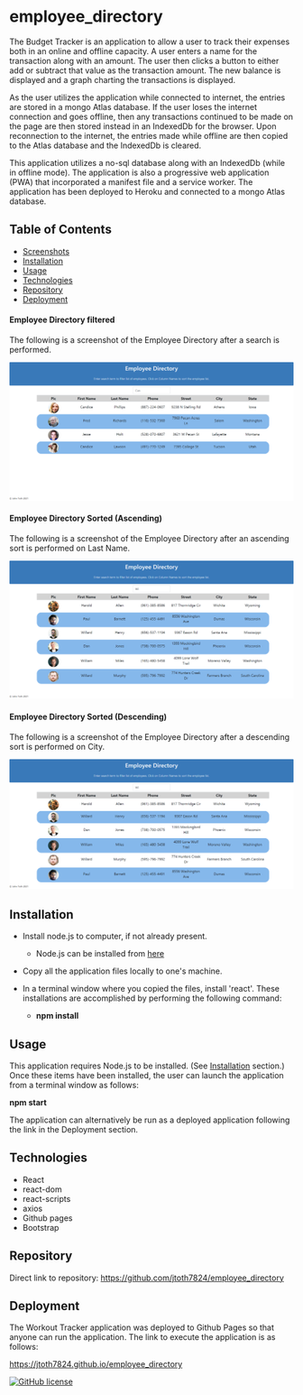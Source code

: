 # employee_directory

The Budget Tracker is an application to allow a user to track their expenses both in an online and offline capacity.  A user enters a name for the transaction along with an amount.  The user then clicks a button to either add or subtract that value as the transaction amount.  The new balance is displayed and a graph charting the transactions is displayed.

As the user utilizes the application while connected to internet, the entries are stored in a mongo Atlas database.  If the user loses the internet connection and goes offline, then any transactions continued to be made on the page are then stored instead in an IndexedDb for the browser.   Upon reconnection to the internet, the entries made while offline are then copied to the Atlas database and the IndexedDb is cleared.

This application utilizes a no-sql database along with an IndexedDb (while in offline mode).  The application is also a progressive web application (PWA) that incorporated a manifest file and a service worker.  The application has been deployed to Heroku and connected to a mongo Atlas database.

## Table of Contents
* [Screenshots](#Screenshots)
* [Installation](#Installation)
* [Usage](#Usage)
* [Technologies](#Technologies)
* [Repository](#Repository)
* [Deployment](#Deployment)

#### Employee Directory filtered
The following is a screenshot of the Employee Directory after a search is performed.

<p align="center">
  <img src="./public/images/EmployeeDirectoryFiltered.png" alt="employee directory filterd">
</p>

#### Employee Directory Sorted (Ascending)
The following is a screenshot of the Employee Directory after an ascending sort is performed on Last Name.

<p align="center">
  <img src="./public/images/EmployeeDirSortAsc.png" alt="employee directory sort ascending">
</p>

#### Employee Directory Sorted (Descending)
The following is a screenshot of the Employee Directory after a descending sort is performed on City.

<p align="center">
  <img src="./public/images/EmployeeDirSortDesc.png" alt="employee directory sort descending">
</p>

## Installation

* Install node.js to computer, if not already present.
    * Node.js can be installed from [here](https://nodejs.org/en/)
* Copy all the application files locally to one's machine.
* In a terminal window where you copied the files, install 'react'.    These installations are accomplished by performing the following command: 

    * **npm install**

## Usage

This application requires Node.js to be installed.  (See [Installation](#installation) section.)  Once these items have been installed, the user can launch the application from a terminal window as follows:

**npm start**

The application can alternatively be run as a deployed application following the link in the Deployment section.

## Technologies

* React
* react-dom
* react-scripts
* axios
* Github pages
* Bootstrap

## Repository

Direct link to repository:  https://github.com/jtoth7824/employee_directory

## Deployment

The Workout Tracker application was deployed to Github Pages so that anyone can run the application.   The link to execute the application is as follows:

https://jtoth7824.github.io/employee_directory


[![GitHub license](https://img.shields.io/github/license/Naereen/StrapDown.js.svg)](https://www.mit.edu/~amini/LICENSE.md)
